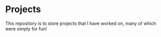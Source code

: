 # Projects
This repository is to store projects that I have worked on, many of which were simply for fun!
